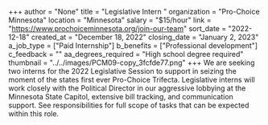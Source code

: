 +++
author = "None"
title = "Legislative Intern "
organization = "Pro-Choice Minnesota"
location = "Minnesota"
salary = "$15/hour"
link = "https://www.prochoiceminnesota.org/join-our-team"
sort_date = "2022-12-18"
created_at = "December 18, 2022"
closing_date = "January 2, 2023"
a_job_type = ["Paid Internship"]
b_benefits = ["Professional development"]
c_feedback = ""
aa_degrees_required = "High school degree required"
thumbnail = "../../images/PCM09-copy_3fcfde77.png"
+++
We are seeking two interns for the 2022 Legislative Session to support in seizing the moment of the states first ever Pro-Choice Trifecta. Legislative interns will work closely with the Political Director in our aggressive lobbying at the Minnesota State Capitol, extensive bill tracking, and communication support. See responsibilities for full scope of tasks that can be expected within this role. 